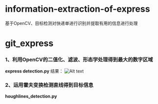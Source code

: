 # information-extraction-of-express
基于OpenCV、目标检测对快递单进行识别并提取有用的信息进行处理


# git_express

### 1、利用OpenCV的二值化、滤波、形态学处理得到最大的数字区域
**express detection.py**
结果：
![Alt text](https://github.com/weijiawu/information-extraction-of-express/tree/master/image/1533113515(1).png)


### 2、运用霍夫变换检测直线得到目标信息
**houghlines_detection.py**